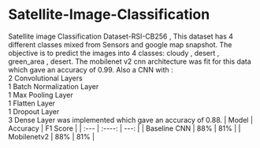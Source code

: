 # Satellite-Image-Classification
Satellite image Classification Dataset-RSI-CB256 , This dataset has 4 different classes mixed from Sensors and google map snapshot.
The objective is to predict the images into 4 classes: cloudy , desert , green_area , desert.
The mobilenet v2 cnn architecture was fit for this data which gave an accuracy of 0.99.
Also a CNN with :
</br>
2 Convolutional Layers
</br>
1 Batch Normalization Layer
</br>
1 Max Pooling Layer
</br>
1 Flatten Layer
</br>
1 Dropout Layer
</br>
3 Dense Layer was implemented which gave an accuracy of 0.88.
| Model       | Accuracy    | F1 Score      |
| :---        |    :----:   |          ---: |
| Baseline CNN    | 88%        | 81%  |
| Mobilenetv2     | 88%      | 81% |
